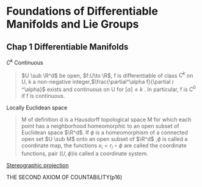 # Foundations of Differentiable Manifolds and Lie Groups 

## Chap 1 Differentiable Manifolds

$C^k$ Continuous 

>  $U \sub \R^d$ be open, $f:U\to \R$, f is differentiable of class $C^k$ on U, k a non-negative integer,$\frac{\partial^\alpha f}{\partial r ^\alpha}$ exists and continuous on U for $[\alpha]\le k$ . In particular, f is $C^0$ if f is continuous.



Locally Euclidean space

> M of definition d is a Hausdorff topological space M for which each point has a neighborhood homeomorphic to an open subset of Euclidean space $\R^d$. If $\phi$ is a homeomorphism of a connected open set $U \sub M$ onto an open subset of $\R^d$ ,$\phi$ is called a coordinate map, the functions $x_i=r_i\circ \phi$ are called the coordinate functions, pair $(U,\phi)$is called a coordinate system. 

[Stereographic projection](https://en.wikipedia.org/wiki/Stereographic_projection)

THE SECOND AXIOM OF COUNTABILITY(p16)